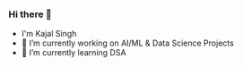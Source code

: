### Hi there 👋
-   I'm Kajal Singh
- 🔭 I’m currently working on AI/ML & Data Science Projects
- 🌱 I’m currently learning DSA
